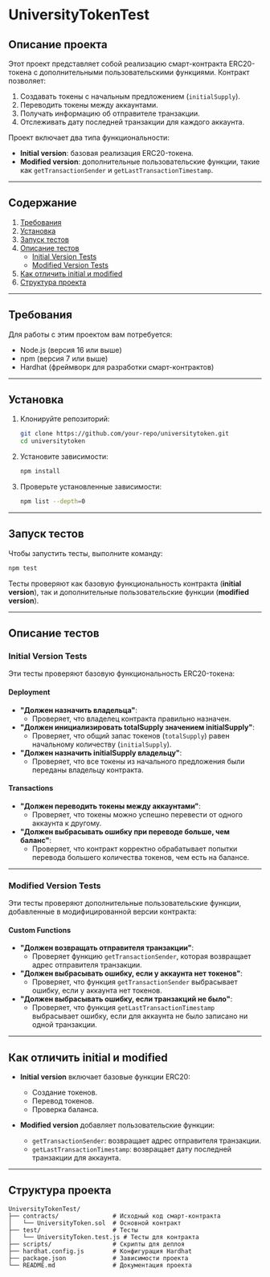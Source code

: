 
# UniversityTokenTest

## Описание проекта

Этот проект представляет собой реализацию смарт-контракта ERC20-токена с дополнительными пользовательскими функциями. Контракт позволяет:

1. Создавать токены с начальным предложением (`initialSupply`).
2. Переводить токены между аккаунтами.
3. Получать информацию об отправителе транзакции.
4. Отслеживать дату последней транзакции для каждого аккаунта.

Проект включает два типа функциональности:
- **Initial version**: базовая реализация ERC20-токена.
- **Modified version**: дополнительные пользовательские функции, такие как `getTransactionSender` и `getLastTransactionTimestamp`.

---

## Содержание

1. [Требования](#требования)
2. [Установка](#установка)
3. [Запуск тестов](#запуск-тестов)
4. [Описание тестов](#описание-тестов)
   - [Initial Version Tests](#initial-version-tests)
   - [Modified Version Tests](#modified-version-tests)
5. [Как отличить initial и modified](#как-отличить-initial-и-modified)
6. [Структура проекта](#структура-проекта)

---

## Требования

Для работы с этим проектом вам потребуется:

- Node.js (версия 16 или выше)
- npm (версия 7 или выше)
- Hardhat (фреймворк для разработки смарт-контрактов)

---

## Установка

1. Клонируйте репозиторий:
   ```bash
   git clone https://github.com/your-repo/universitytoken.git
   cd universitytoken
   ```

2. Установите зависимости:
   ```bash
   npm install
   ```

3. Проверьте установленные зависимости:
   ```bash
   npm list --depth=0
   ```

---

## Запуск тестов

Чтобы запустить тесты, выполните команду:

```bash
npm test
```

Тесты проверяют как базовую функциональность контракта (**initial version**), так и дополнительные пользовательские функции (**modified version**).

---

## Описание тестов

### Initial Version Tests

Эти тесты проверяют базовую функциональность ERC20-токена:

#### Deployment
- **"Должен назначить владельца"**:
  - Проверяет, что владелец контракта правильно назначен.
- **"Должен инициализировать totalSupply значением initialSupply"**:
  - Проверяет, что общий запас токенов (`totalSupply`) равен начальному количеству (`initialSupply`).
- **"Должен назначить initialSupply владельцу"**:
  - Проверяет, что все токены из начального предложения были переданы владельцу контракта.

#### Transactions
- **"Должен переводить токены между аккаунтами"**:
  - Проверяет, что токены можно успешно перевести от одного аккаунта к другому.
- **"Должен выбрасывать ошибку при переводе больше, чем баланс"**:
  - Проверяет, что контракт корректно обрабатывает попытки перевода большего количества токенов, чем есть на балансе.

---

### Modified Version Tests

Эти тесты проверяют дополнительные пользовательские функции, добавленные в модифицированной версии контракта:

#### Custom Functions
- **"Должен возвращать отправителя транзакции"**:
  - Проверяет функцию `getTransactionSender`, которая возвращает адрес отправителя транзакции.
- **"Должен выбрасывать ошибку, если у аккаунта нет токенов"**:
  - Проверяет, что функция `getTransactionSender` выбрасывает ошибку, если у аккаунта нет токенов.
- **"Должен выбрасывать ошибку, если транзакций не было"**:
  - Проверяет, что функция `getLastTransactionTimestamp` выбрасывает ошибку, если для аккаунта не было записано ни одной транзакции.

---

## Как отличить initial и modified

- **Initial version** включает базовые функции ERC20:
  - Создание токенов.
  - Перевод токенов.
  - Проверка баланса.

- **Modified version** добавляет пользовательские функции:
  - `getTransactionSender`: возвращает адрес отправителя транзакции.
  - `getLastTransactionTimestamp`: возвращает дату последней транзакции для аккаунта.

---

## Структура проекта

```
UniversityTokenTest/
├── contracts/               # Исходный код смарт-контракта
│   └── UniversityToken.sol  # Основной контракт
├── test/                    # Тесты
│   └── UniversityToken.test.js # Тесты для контракта
├── scripts/                 # Скрипты для деплоя
├── hardhat.config.js        # Конфигурация Hardhat
├── package.json             # Зависимости проекта
└── README.md                # Документация проекта
```

